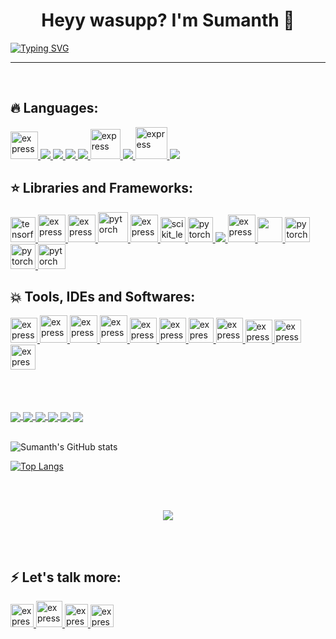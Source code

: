 ###

  
  
  <h1 align="center">Heyy wasupp? I'm Sumanth 🤙<width="30px"></h1>

[![Typing SVG](https://readme-typing-svg.herokuapp.com?font=Robot-Bold&size=30&color=330033&center=true&vCenter=true&width=900&height=110&lines=Data+Enthusiastic;Programmer;ML+Enthusiastic;Web+Designer;Tech-savvy+person+from+India)](https://git.io/typing-svg)
  
  
<!--<img align="right" alt="Coding" width="400" src="https://github.com/Ayushparikh-code/Ayushparikh-code/blob/main/coding-freak%20(1).gif">-->


<!--
**SumanthBajjuri07/SumanthBajjuri07** is a ✨ _special_ ✨ repository because its `README.md` (this file) appears on your GitHub profile.

Here are some ideas to get you started:

- 🔭 I’m currently working on ...
- 🌱 I’m currently learning ...
- 👯 I’m looking to collaborate on ...
- 🤔 I’m looking for help with ...
- 💬 Ask me about ...
- 📫 How to reach me: ...
- 😄 Pronouns: ...
- ⚡ Fun fact: ...
-->
  
  
  
  <hr>
<p align="center">
  <br>
</p>
 
  
  ## 🔥 Languages:

<p align="left"> 
    <a href="https://www.cprogramming.com/" target="_blank"> <img src="https://img.icons8.com/color/452/c-programming.png" alt="express" width="44" height="44"/> </a>
    <a href="https://www.java.com" target="_blank"> <img src="https://img.icons8.com/color/48/000000/java-coffee-cup-logo.png"/ > </a>
    <a href="https://developer.mozilla.org/en-US/docs/Web/JavaScript" target="_blank"> <img src="https://img.icons8.com/color/48/000000/javascript.png"/> </a> 
    <a href="https://www.w3.org/html/" target="_blank"> <img src="https://img.icons8.com/color/48/000000/html-5.png"/> </a> 
    <a href="https://www.w3schools.com/css/" target="_blank"> <img src="https://img.icons8.com/color/48/000000/css3.png"/> </a> 
     <a href="https://www.php.net/" target="_blank"> <img src="https://www.kindpng.com/picc/m/11-118738_php-logo-png-circle-transparent-png.png" alt="express" width="48" height="48"/> </a>
    <a href="https://www.python.org" target="_blank"> <img src="https://img.icons8.com/color/48/000000/python.png"/> </a> 
    <a href="https://isocpp.org/" target="_blank"> <img src="https://encrypted-tbn0.gstatic.com/images?q=tbn:ANd9GcT2KysS-Fj-RgPNEg0XK_6GJINJS-mf8f6zSxcZID9U7xsVTZPkPVtAqfY5E3kd0nTJnb0&usqp=CAU" alt="express" width="51" height="51" /> </a> 
    <a style="padding-right:8px;" href="https://www.mysql.com/" target="_blank"> <img src="https://img.icons8.com/fluent/50/000000/mysql-logo.png"/> </a>  
</p>

  
   
  ## ⭐️ Libraries and Frameworks:

<p align="left"> 
     <a href="https://www.tensorflow.org" target="_blank"> <img src="https://www.vectorlogo.zone/logos/tensorflow/tensorflow-icon.svg" alt="tensorflow" width="40" height="40"/> </a> 
     <a href="https://numpy.org/" target="_blank"> <img src="https://encrypted-tbn0.gstatic.com/images?q=tbn:ANd9GcS2JRr92k_oDy42tMe3RPwfU0r_5Rk_S2jwlU2WphT94jFMCRCbjASEZ7j1wbD2CPOzx6w&usqp=CAU" alt="express" width="44" height="44" / > </a>
    <a href="https://matplotlib.org/" target="_blank"> <img src="https://static.javatpoint.com/tutorial/matplotlib/images/matplotlib-tutorial.png" alt="express" width="44" height="44"/> </a> 
    <a href="https://www.anaconda.com/" target="_blank"> <img src="https://encrypted-tbn0.gstatic.com/images?q=tbn:ANd9GcToZuGFq2Tj9gvDP6Dm7w5TeYGrmCy0KOtwc8tvDsy606EmhjdsUZV_qx-RbQGhA-KDW3Y&usqp=CAU" alt="pytorch" width="48" height="48" /> </a> 
    <a href="https://seaborn.pydata.org/" target="_blank"> <img src="https://pbs.twimg.com/media/EhGuwXWXgAEERcn.png" alt="express" width="44" height="44"/> </a> 
    <a href="https://scikit-learn.org/" target="_blank"> <img src="https://upload.wikimedia.org/wikipedia/commons/0/05/Scikit_learn_logo_small.svg" alt="scikit_learn" width="40" height="40"/> </a>
    <a href="https://pytorch.org/" target="_blank"> <img src="https://www.vectorlogo.zone/logos/pytorch/pytorch-icon.svg" alt="pytorch" width="40" height="40"/> </a> 
    <a href="https://getbootstrap.com" target="_blank"> <img src="https://img.icons8.com/color/48/000000/bootstrap.png"/> </a> 
     <a href="https://pandas.pydata.org/" target="_blank"> <img src="https://pandas.pydata.org/static/img/pandas_mark.svg" alt="express" width="44" height="44"/> </a>
  <a href="https://www.scipy.org/"> <img src="https://miro.medium.com/max/400/1*ejeltApvDzDBB9izIwnyiQ.png" width="40" height="40"/> </a>
     <a href="https://spacy.io/" target="_blank"> <img src="https://pbs.twimg.com/profile_images/699256981287100416/7-7zis8f_400x400.png" alt="pytorch" width="40" height="40"/> </a> 
    <a href="https://keras.io/" target="_blank"> <img src="https://upload.wikimedia.org/wikipedia/commons/thumb/a/ae/Keras_logo.svg/1200px-Keras_logo.svg.png" alt="pytorch" width="40" height="40"/> </a>   
    <a href="https://opencv.org/" target="_blank"> <img src="https://www.kindpng.com/picc/m/376-3766513_opencv-icon-hd-png-download.png" alt="pytorch" width="44" height="40"/> </a> 
</p>

  
  
   ##  💥  Tools, IDEs and Softwares:

<p align="left"> 
    <a href="https://www.spyder-ide.org/" target="_blank"> <img src="https://encrypted-tbn0.gstatic.com/images?q=tbn:ANd9GcRG4nmLnUDqDJMNYnvoIw2LrMP67vPbDNngRztSxwDftPQ7Hjk6gtHYIOwjQuCU0CILeT8&usqp=CAU" alt="express" width="43" height="40" /> </a> 
    <a href="https://atom.io/"> <img src="https://img-premium.flaticon.com/png/512/3074/premium/3074119.png?token=exp=1626555999~hmac=2a1e95b7621c0c776e6670eedc9de410" alt="express" width="44" height="44"/ > </a>
    <a href="https://jupyter.org/" target="_blank"> <img src="https://encrypted-tbn0.gstatic.com/images?q=tbn:ANd9GcRTQfO8XdRaElU-oiMX4jJFWjNO56ihBj8vLWl-8tZR0xFr4LL4nfzfXWLVCFeOjsGAZF4&usqp=CAU" alt="express" width="44" height="44"/> </a> 
  <a href="https://colab.research.google.com/notebooks/intro.ipynb?utm_source=scs-index#recent=true" target="_blank"> <img src="https://miro.medium.com/max/1042/1*L2u_koKpa1lcjvB8DEDHsg.jpeg" alt="express" width="44" height="44"/> </a> 
   <a href="https://www.codeblocks.org/" target="_blank"> <img src="https://1.bp.blogspot.com/-h9D36wzWc1E/WRHtrvRXlyI/AAAAAAAABPI/3MGZ1bpRPTYYxFWOkV-QwsXzY9klH-84gCLcB/s400/code%2Bblock%2Blogo.jpg" alt="express" width="43" height="40" /> </a> 
  <a href="https://www.jetbrains.com/pycharm/"> <img src="https://miro.medium.com/max/1200/1*6Dhu1H4t028lOGbaZuyRCw.png" alt="express" width="43" height="40" /> </a>
  <a href="https://www.eclipse.org/ide/"> <img src="https://encrypted-tbn0.gstatic.com/images?q=tbn:ANd9GcR5EUljSTU4Bl9jRgp5L0v7TUAlB-Ntl0EAIq_FSaofQ7tfCiVrbVW2Bs_24-UPCnRYVBE&usqp=CAU" alt="express" width="40" height="40" /> </a>
  <a href="https://powerbi.microsoft.com/en-us/" target="_blank"> <img src="https://d11wkw82a69pyn.cloudfront.net/wm-reply/siteassets/images/power%20bi.png" alt="express" width="43" height="40" /> </a>  
  <a href="https://uneecops.com/lpage/tableau-software-landing-page/?lead=Marketing%20Team&data=Pay%20per%20Click%20Ads&leadtype=BI&service=Tableau&utm_term=tablu&utm_campaign=Tableau+BI&utm_source=adwords&utm_medium=ppc&hsa_acc=8552612374&hsa_cam=1615962432&hsa_grp=61145525276&hsa_ad=518466757380&hsa_src=g&hsa_tgt=kwd-301142873929&hsa_kw=tablu&hsa_mt=e&hsa_net=adwords&hsa_ver=3&gclid=Cj0KCQjw_8mHBhClARIsABfFgpjsZ7xm6kFh91pMncn7q1OAIqVApO9Uae5JTl9YNamEy5dnCO3C9TQaAmS_EALw_wcB" target="_blank"> <img src="https://logowik.com/content/uploads/images/tableau-software.jpg" alt="express" width="43" height="37" /> </a> 
  <a href="https://www.mathworks.com/products/matlab.html"> <img src="https://img.stackshare.io/service/1214/h5g3etjnacmazg8oq17z.jpeg" alt="express" width="43" height="37" /></a>
  <a href="https://tzutalin.github.io/labelImg/"> <img src="https://i0.wp.com/neptune.ai/wp-content/uploads/LabelImg-logo.png?resize=192%2C192&ssl=1" alt="express" width="40" height="40" /> </a>
  
  
</p>

 
  <br>
  <br>
  <br>
  

  
  <a href="https://github.com/SumanthBajjuri07/android-app-market-on-Gplay">
  <img align="center" src="https://github-readme-stats.vercel.app/api/pin/?username=SumanthBajjuri07&repo=android-app-market-on-Gplay&theme=great-gatsby" />
</a>
<a href="https://github.com/SumanthBajjuri07/clear-date-predictor">
  <img align="center" src="https://github-readme-stats.vercel.app/api/pin/?username=SumanthBajjuri07&repo=clear-date-predictor&theme=great-gatsby" />
</a>

  <a href="https://github.com/SumanthBajjuri07/project-football-matches">
  <img align="center" src="https://github-readme-stats.vercel.app/api/pin/?username=SumanthBajjuri07&repo=project-football-matches&theme=great-gatsby" />
</a>
<a href="https://github.com/SumanthBajjuri07/investigating-the-netflix-movies">
  <img align="center" src="https://github-readme-stats.vercel.app/api/pin/?username=SumanthBajjuri07&repo=investigating-the-netflix-movies&theme=great-gatsby" />
</a>

  <a href="https://github.com/SumanthBajjuri07/disney-movies-and-box-office-success">
  <img align="center" src="https://github-readme-stats.vercel.app/api/pin/?username=SumanthBajjuri07&repo=disney-movies-and-box-office-success&theme=great-gatsby" />
</a>
<a href="https://github.com/SumanthBajjuri07/collab">
  <img align="center" src="https://github-readme-stats.vercel.app/api/pin/?username=SumanthBajjuri07&repo=collab&theme=great-gatsby" />
</a>
  
  
 
  <br>
  <br>
  
  
  
  
  
  
  
  
  
  
  
  ![Sumanth's GitHub stats](https://github-readme-stats.vercel.app/api?username=SumanthBajjuri07&show_icons=true&theme=great-gatsby&count_private=true&hide=issues&include_all_commits=true)
  
  
  
  
  
  
  [![Top Langs](https://github-readme-stats.vercel.app/api/top-langs/?username=SumanthBajjuri07&theme=great-gatsby&layout=compact&card_width=445)](https://github.com/anuraghazra/github-readme-stats)


  
  
   
 <!-- <a href="https://github.com/anuraghazra/github-readme-stats">
  <img align="center"  src="https://github-readme-stats.vercel.app/api?username=SumanthBajjuri07&theme=great-gatsby&count_private=true&hide=issues"  />
</a>
-->
  
   <br>
  <br>
  
  
  
  <p align="center">
  <!--<img width="50%" src="https://github-readme-stats.vercel.app/api/top-langs/?username=BhuvaneshHingal&layout=compact&theme=solarized-light"> <br>-->
  <img src="https://profile-counter.glitch.me/SumanthBajjuri07/count.svg">
</p>
  
  
  
  

  
  
  <br>
  <br>
 
  
  
  
  
  
  ## ⚡️ Let's talk more:

<p align="left"> 
    <a href="https://www.linkedin.com/in/sumanth-bajjuri/" target="_blank"> <img src="https://image.flaticon.com/icons/png/512/174/174857.png" alt="express" width="37" height="37"/> </a>
    <a href="sumanth.bajjuri8121@gmail.com" target="_blank"> <img src="https://image.flaticon.com/icons/png/512/732/732200.png" alt="express" width="42" height="42"/ > </a>
   <a href="https://twitter.com/SumanthBajjuri?s=08" target="_blank"> <img src="https://image.flaticon.com/icons/png/512/733/733579.png" alt="express" width="37" height="37"/> </a>
    <a href="https://wa.link/3fjxvn" target="_blank"> <img src="https://image.flaticon.com/icons/png/512/733/733585.png" alt="express" width="37" height="36"/ > </a>  
</p>
  
  
  
  
  
  
  
  
  
  
  
  
  
  
  
